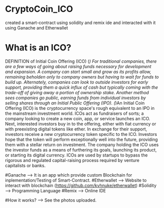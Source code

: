 # CryptoCoin_ICO
created a smart-contract using solidity and remix ide and interacted with it using Ganache and Etherwallet
# What is an ICO?
DEFINITION of Initial Coin Offering (ICO)
 (*) For traditional companies, there are a few ways of going about raising funds necessary for development and expansion.
  A company can start small and grow as its profits allow, remaining beholden only to 
  company owners but having to wait for funds to build up. Alternately, companies can look to outside investors
  for early support, providing them a quick influx of cash but typically coming with the 
  trade-off of giving away a portion of ownership stake. Another method sees companies go public, 
  earning funds from individual investors by selling shares through an Initial Public Offering (IPO).
 (*)An Initial Coin Offering (ICO) is the cryptocurrency space's rough equivalent to an IPO in the mainstream investment world.
  ICOs act as fundraisers of sorts; a company looking to create a new coin, app, or service launches an ICO. 
  Next, interested investors buy in to the offering, either with fiat currency or with preexisting digital tokens like ether. 
  In exchange for their support, investors receive a new cryptocurrency token specific to the ICO. 
  Investors hope that the token will perform exceptionally well into the future, providing them with a stellar return on investment. 
  The company holding the ICO uses the investor funds as a means of furthering its goals, launching its product, or starting its digital currency. 
  ICOs are used by startups to bypass the rigorous and regulated capital-raising process required by venture capitalists or banks.
  
 #Ganache --> It is an app which provide custom Blockchain for inplementation/Testing of Smart-Contract.
 #Etherwallet --> Website to interact with blockchain (https://github.com/kvhnuke/etherwallet)
 #Solidity --> Programming Language
 #Remix --> Online IDE
 
 #How it works?
 --> See the photos uploaded.
